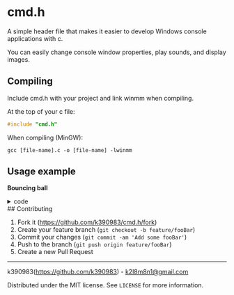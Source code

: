 # cmd.h

A simple header file that makes it easier to develop Windows console applications with c.

You can easily change console window properties, play sounds, and display images.

## Compiling

Include cmd.h with your project and link winmm when compiling.

At the top of your c file:

```c
#include "cmd.h"
```

When compiling (MinGW):

```
gcc [file-name].c -o [file-name] -lwinmm
```

## Usage example

**Bouncing ball**

<details><summary>code</summary>
main.c:

```c

#include <stdlib.h>
#include <stdio.h>
#include "cmd.h"

int main(void)
{
	int x = 0;
    int y = 0;
	int WIDTH = 50;
	int HEIGHT = 30;
	int xDirection = 0;
	int yDirection = 0;
	int *player = LoadTexture("texture");;

	Startup((WIDTH) * 2, HEIGHT, "test");
	InitCanvas(WIDTH, HEIGHT, 71);

	while(1)
	{
        //Collisions
		if(x == 0)
		{
			xDirection = 0;
		}
		if(x + player[0] == WIDTH)
		{
			xDirection = 1;
		}
		if(y == 0)
		{
			yDirection = 0;
		}
		if(y + player[1] == HEIGHT)
		{
			yDirection = 1;
		}

		//Movement
		if(xDirection == 0)
		{
			x++;
		}
		else
		{
			x--;
		}
		if(yDirection == 0)
		{
			y++;
		}
		else
		{
			y--;
		}

		CleanCanvas(71);
		Draw(player, x, y);
		Display();

		Sleep(10);

	}

}
```

texture:

```
8, 8
99 99 41 41 41 41 99 99 
99 41 41 41 41 41 41 99 
41 41 41 41 41 41 41 41 
41 41 41 41 41 41 41 40 
41 41 41 41 41 41 40 40 
40 40 41 41 40 40 40 40 
99 40 40 40 40 40 40 99 
99 99 40 40 40 40 99 99 
```
</details>
## Contributing

1. Fork it (<https://github.com/k390983/cmd.h/fork>)
2. Create your feature branch (`git checkout -b feature/fooBar`)
3. Commit your changes (`git commit -am 'Add some fooBar'`)
4. Push to the branch (`git push origin feature/fooBar`)
5. Create a new Pull Request

----

k390983(https://github.com/k390983) - k2l8m8n1@gmail.com

 Distributed under the MIT license. See `LICENSE` for more information. 
